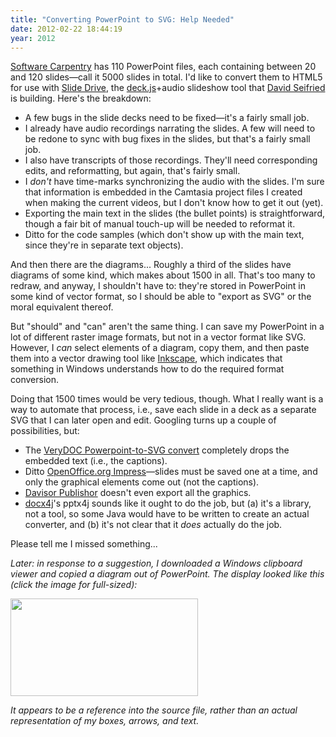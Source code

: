 ```yaml
---
title: "Converting PowerPoint to SVG: Help Needed"
date: 2012-02-22 18:44:19
year: 2012
---
```

<a href="https://software-carpentry.org">Software Carpentry</a> has 110 PowerPoint files, each containing between 20 and 120 slides&mdash;call it 5000 slides in total. I'd like to convert them to HTML5 for use with <a href="https://github.com/dseif/slide-drive">Slide Drive</a>, the <a href="http://imakewebthings.github.com/deck.js/">deck.js</a>+audio slideshow tool that <a href="http://dseifried.wordpress.com/">David Seifried</a> is building. Here's the breakdown:
<ul>
	<li>A few bugs in the slide decks need to be fixed&mdash;it's a fairly small job.</li>
	<li>I already have audio recordings narrating the slides. A few will need to be redone to sync with bug fixes in the slides, but that's a fairly small job.</li>
	<li>I also have transcripts of those recordings. They'll need corresponding edits, and reformatting, but again, that's fairly small.</li>
	<li>I <em>don't</em> have time-marks synchronizing the audio with the slides. I'm sure that information is embedded in the Camtasia project files I created when making the current videos, but I don't know how to get it out (yet).</li>
	<li>Exporting the main text in the slides (the bullet points) is straightforward, though a fair bit of manual touch-up will be needed to reformat it.</li>
	<li>Ditto for the code samples (which don't show up with the main text, since they're in separate text objects).</li>
</ul>
And then there are the diagrams... Roughly a third of the slides have diagrams of some kind, which makes about 1500 in all. That's too many to redraw, and anyway, I shouldn't have to: they're stored in PowerPoint in some kind of vector format, so I should be able to "export as SVG" or the moral equivalent thereof.

But "should" and "can" aren't the same thing. I can save my PowerPoint in a lot of different raster image formats, but not in a vector format like SVG. However, I <em>can</em> select elements of a diagram, copy them, and then paste them into a vector drawing tool like <a href="http://inkscape.org/">Inkscape</a>, which indicates that something in Windows understands how to do the required format conversion.

Doing that 1500 times would be very tedious, though. What I really want is a way to automate that process, i.e., save each slide in a deck as a separate SVG that I can later open and edit. Googling turns up a couple of possibilities, but:
<ul>
	<li>The <a href="http://www.verydoc.com/doc-to-any/powerpoint-to-svg.html">VeryDOC Powerpoint-to-SVG convert</a> completely drops the embedded text (i.e., the captions).</li>
	<li>Ditto <a href="http://www.openoffice.org/product/impress.html">OpenOffice.org Impress</a>&mdash;slides must be saved one at a time, and only the graphical elements come out (not the captions).</li>
	<li><a href="http://www.davisor.com/transformations/ppt-to-svg-java.html">Davisor Publishor</a> doesn't even export all the graphics.</li>
	<li><a href="http://www.docx4java.org/trac/docx4j">docx4j</a>'s pptx4j sounds like it ought to do the job, but (a) it's a library, not a tool, so some Java would have to be written to create an actual converter, and (b) it's not clear that it <em>does</em> actually do the job.</li>
</ul>
Please tell me I missed something...

<em>Later: in response to a suggestion, I downloaded a Windows clipboard viewer and copied a diagram out of PowerPoint. The display looked like this (click the image for full-sized):</em>

<img title="Capture" src="{{'/files/2012/02/Capture-300x156.png' | relative_url}}" alt="" width="300" height="156" />

<em>It appears to be a reference into the source file, rather than an actual representation of my boxes, arrows, and text.</em>
